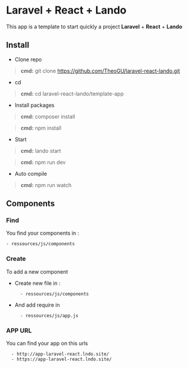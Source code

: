 # Laravel + React + Lando

 This app is a template to start quickly a project **Laravel**  + **React** + **Lando**

## Install

- Clone repo
> **cmd:**  git clone https://github.com/TheoGU/laravel-react-lando.git

- cd
> **cmd:**  cd laravel-react-lando/template-app

- Install packages
>**cmd:** composer install

>**cmd:** npm install


- Start
>**cmd:** lando start

>**cmd:** npm run dev

- Auto compile 

>**cmd:** npm run watch


## Components
### Find
You find your components in :

	- ressources/js/components
### Create
To add a new component
- Create new file in :
		
		- ressources/js/components

- And add require in

		- ressources/js/app.js

### APP URL
You can find your app on this urls 
     
      - http://app-laravel-react.lndo.site/                    
      - https://app-laravel-react.lndo.site/   

